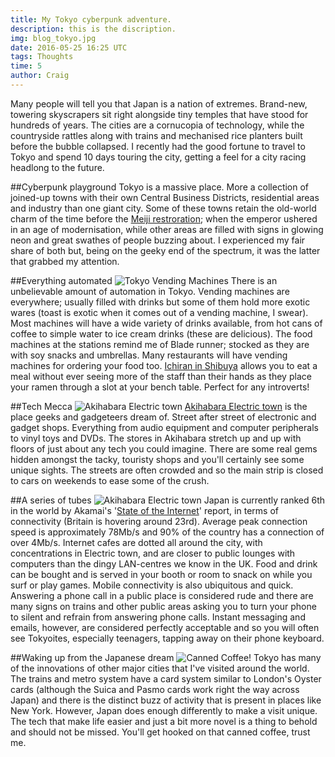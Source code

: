 ```yaml
---
title: My Tokyo cyberpunk adventure.
description: this is the discription.
img: blog_tokyo.jpg
date: 2016-05-25 16:25 UTC
tags: Thoughts
time: 5
author: Craig
---
```


Many people will tell you that Japan is a nation of extremes. Brand-new, towering skyscrapers sit right alongside tiny temples that have stood for hundreds of years. The cities are a cornucopia of technology, while the countryside rattles along with trains and mechanised rice planters built before the bubble collapsed. I recently had the good fortune to travel to Tokyo and spend 10 days touring the city, getting a feel for a city racing headlong to the future.

##Cyberpunk playground
Tokyo is a massive place. More a collection of joined-up towns with their own Central Business Districts, residential areas and industry than one giant city. Some of these towns retain the old-world charm of the time before the [Meiji restroration](https://en.wikipedia.org/wiki/Meiji_Restoration); when the emperor ushered in an age of modernisation, while other areas are filled with signs in glowing neon and great swathes of people buzzing about. I experienced my fair share of both but, being on the geeky end of the spectrum, it was the latter that grabbed my attention.

##Everything automated
![Tokyo Vending Machines](/img/blog_vending.jpg)
There is an unbelievable amount of automation in Tokyo. Vending machines are everywhere; usually filled with drinks but some of them hold more exotic wares (toast is exotic when it comes out of a vending machine, I swear). Most machines will have a wide variety of drinks available, from hot cans of coffee to simple water to ice cream drinks (these are delicious). The food machines at the stations remind me of Blade runner; stocked as they are with soy snacks and umbrellas. Many restaurants will have vending machines for ordering your food too. [Ichiran in Shibuya](http://www.ichiran.co.jp/english/html/kt_shibuya.html) allows you to eat a meal without ever seeing more of the staff than their hands as they place your ramen through a slot at your bench table. Perfect for any introverts!

##Tech Mecca
![Akihabara Electric town](/img/blog_akihabara.jpg)
[Akihabara Electric town](https://en.wikipedia.org/wiki/Akihabara) is the place geeks and gadgeteers dream of. Street after street of electronic and gadget shops. Everything from audio equipment and computer peripherals to vinyl toys and DVDs. The stores in Akihabara stretch up and up with floors of just about any tech you could imagine. There are some real gems hidden amongst the tacky, touristy shops and you'll certainly see some unique sights. The streets are often crowded and so the main strip is closed to cars on weekends to ease some of the crush.

##A series of tubes
![Akihabara Electric town](/img/blog_akihabara2.jpg)
Japan is currently ranked 6th in the world by Akamai's '[State of the Internet](https://www.akamai.com/uk/en/our-thinking/state-of-the-internet-report/)' report, in terms of connectivity (Britain is hovering around 23rd). Average peak connection speed is approximately 78Mb/s and 90% of the country has a connection of over 4Mb/s. Internet cafes are dotted all around the city, with concentrations in Electric town, and are closer to public lounges with computers than the dingy LAN-centres we know in the UK. Food and drink can be bought and is served in your booth or room to snack on while you surf or play games.
Mobile connectivity is also ubiquitous and quick. Answering a phone call in a public place is considered rude and there are many signs on trains and other public areas asking you to turn your phone to silent and refrain from answering phone calls. Instant messaging and emails, however, are considered perfectly acceptable and so you will often see Tokyoites, especially teenagers, tapping away on their phone keyboard.

##Waking up from the Japanese dream
![Canned Coffee!](/img/blog_suntory_coffee.jpg)
Tokyo has many of the innovations of other major cities that I've visited around the world. The trains and metro system have a card system similar to London's Oyster cards (although the Suica and Pasmo cards work right the way across Japan) and there is the distinct buzz of activity that is present in places like New York. However, Japan does enough differently to make a visit unique. The tech that make life easier and just a bit more novel is a thing to behold and should not be missed. You'll get hooked on that canned coffee, trust me.